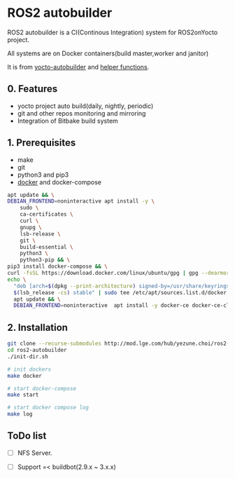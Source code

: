 # ROS2 autobuilder

ROS2 autobuilder is a CI(Continous Integration) system for ROS2onYocto project.

All systems are on Docker containers(build master,worker and janitor)

It is from [yocto-autobuilder](http://git.yoctoproject.org/cgit/cgit.cgi/yocto-autobuilder2/) and [helper functions](http://git.yoctoproject.org/cgit/cgit.cgi/yocto-autobuilder-helper/).

## 0. Features
* yocto project auto build(daily, nightly, periodic)
* git and other repos monitoring and mirroring
* Integration of Bitbake build system

## 1. Prerequisites
* make
* git
* python3 and pip3
* [docker](https://docs.docker.com/engine/install/ubuntu/) and docker-compose

```sh
apt update && \
DEBIAN_FRONTEND=noninteractive apt install -y \
    sudo \
    ca-certificates \
    curl \
    gnupg \
    lsb-release \
    git \
    build-essential \
    python3 \
    python3-pip && \
pip3 install docker-compose && \
curl -fsSL https://download.docker.com/linux/ubuntu/gpg | gpg --dearmor -o /usr/share/keyrings/docker-archive-keyring.gpg && \
echo \
  "deb [arch=$(dpkg --print-architecture) signed-by=/usr/share/keyrings/docker-archive-keyring.gpg] https://download.docker.com/linux/ubuntu \
  $(lsb_release -cs) stable" | sudo tee /etc/apt/sources.list.d/docker.list > /dev/null  && \
  apt update && \
  DEBIAN_FRONTEND=noninteractive  apt install -y docker-ce docker-ce-cli containerd.io
```

## 2. Installation

```sh
git clone --recurse-submodules http://mod.lge.com/hub/yezune.choi/ros2-autobuilder
cd ros2-autobuilder
./init-dir.sh

# init dockers
make docker

# start docker-compose
make start

# start docker compose log
make log
```
## ToDo list
- [ ] NFS Server.
- [ ] Support =< buildbot(2.9.x ~ 3.x.x)


